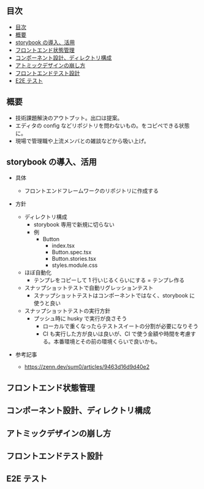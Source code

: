 ## 目次

<!-- TOC -->

- [目次](#目次)
- [概要](#概要)
- [storybook の導入、活用](#storybook-の導入活用)
- [フロントエンド状態管理](#フロントエンド状態管理)
- [コンポーネント設計、ディレクトリ構成](#コンポーネント設計ディレクトリ構成)
- [アトミックデザインの崩し方](#アトミックデザインの崩し方)
- [フロントエンドテスト設計](#フロントエンドテスト設計)
- [E2E テスト](#e2e-テスト)

<!-- /TOC -->

## 概要

- 技術課題解決のアウトプット。出口は提案。
- エディタの config などリポジトリを問わないもの。をコピペできる状態に。
- 現場で管理職や上流メンバとの雑談などから吸い上げ。

## storybook の導入、活用

- 具体
  - フロントエンドフレームワークのリポジトリに作成する
- 方針

  - ディレクトリ構成
    - storybook 専用で新規に切らない
    - 例
      - Button
        - index.tsx
        - Button.spec.tsx
        - Button.stories.tsx
        - styles.module.css
  - ほぼ自動化
    - テンプレをコピーして 1 行いじるくらいにする = テンプレ作る
  - スナップショットテストで自動リグレッションテスト
    - スナップショットテストはコンポーネントではなく、storybook に使うと良い
  - スナップショットテストの実行方針
    - プッシュ時に husky で実行が良さそう
      - ローカルで重くなったらテストスイートの分割が必要になりそう
      - CI も実行した方が良いは良いが、CI で使う金額や時間を考慮する。本番環境とその前の環境くらいで良いかも。

- 参考記事
  - https://zenn.dev/sum0/articles/9463d16d9d40e2

## フロントエンド状態管理

## コンポーネント設計、ディレクトリ構成

## アトミックデザインの崩し方

## フロントエンドテスト設計

## E2E テスト
